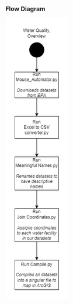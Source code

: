### Flow Diagram
![Water Quality Flow Diagram](https://raw.githubusercontent.com/C-DRAPS/C-DRAPS_Code/main/Basic%20Needs%20for%20Health%20and%20Safety/EPA%20Water%20Quality/Water%20Quality%20Flow%20Diagram.jpg)

